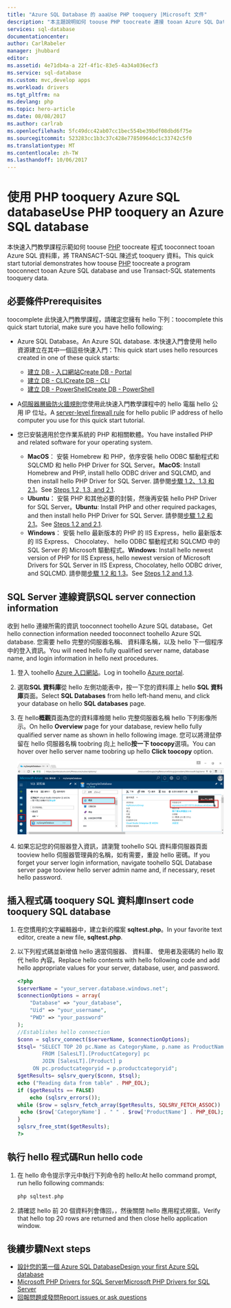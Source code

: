 ```yaml
---
title: "Azure SQL Database 的 aaaUse PHP tooquery |Microsoft 文件"
description: "本主題說明如何 toouse PHP toocreate 連接 tooan Azure SQL Database 和查詢使用 TRANSACT-SQL 陳述式的程式。"
services: sql-database
documentationcenter: 
author: CarlRabeler
manager: jhubbard
editor: 
ms.assetid: 4e71db4a-a 22f-4f1c-83e5-4a34a036ecf3
ms.service: sql-database
ms.custom: mvc,develop apps
ms.workload: drivers
ms.tgt_pltfrm: na
ms.devlang: php
ms.topic: hero-article
ms.date: 08/08/2017
ms.author: carlrab
ms.openlocfilehash: 5fc49dcc42ab07cc1bec554be39bdf08dbd6f75e
ms.sourcegitcommit: 523283cc1b3c37c428e77850964dc1c33742c5f0
ms.translationtype: MT
ms.contentlocale: zh-TW
ms.lasthandoff: 10/06/2017
---
```

# <a name="use-php-tooquery-an-azure-sql-database"></a><span data-ttu-id="2e227-103">使用 PHP tooquery Azure SQL database</span><span class="sxs-lookup"><span data-stu-id="2e227-103">Use PHP tooquery an Azure SQL database</span></span>

<span data-ttu-id="2e227-104">本快速入門教學課程示範如何 toouse [PHP](http://php.net/manual/en/intro-whatis.php) toocreate 程式 tooconnect tooan Azure SQL 資料庫，將 TRANSACT-SQL 陳述式 tooquery 資料。</span><span class="sxs-lookup"><span data-stu-id="2e227-104">This quick start tutorial demonstrates how toouse [PHP](http://php.net/manual/en/intro-whatis.php) toocreate a program tooconnect tooan Azure SQL database and use Transact-SQL statements tooquery data.</span></span>

## <a name="prerequisites"></a><span data-ttu-id="2e227-105">必要條件</span><span class="sxs-lookup"><span data-stu-id="2e227-105">Prerequisites</span></span>

<span data-ttu-id="2e227-106">toocomplete 此快速入門教學課程，請確定您擁有 hello 下列：</span><span class="sxs-lookup"><span data-stu-id="2e227-106">toocomplete this quick start tutorial, make sure you have hello following:</span></span>

- <span data-ttu-id="2e227-107">Azure SQL Database。</span><span class="sxs-lookup"><span data-stu-id="2e227-107">An Azure SQL database.</span></span> <span data-ttu-id="2e227-108">本快速入門會使用 hello 資源建立在其中一個這些快速入門：</span><span class="sxs-lookup"><span data-stu-id="2e227-108">This quick start uses hello resources created in one of these quick starts:</span></span> 

   - [<span data-ttu-id="2e227-109">建立 DB - 入口網站</span><span class="sxs-lookup"><span data-stu-id="2e227-109">Create DB - Portal</span></span>](sql-database-get-started-portal.md)
   - [<span data-ttu-id="2e227-110">建立 DB - CLI</span><span class="sxs-lookup"><span data-stu-id="2e227-110">Create DB - CLI</span></span>](sql-database-get-started-cli.md)
   - [<span data-ttu-id="2e227-111">建立 DB - PowerShell</span><span class="sxs-lookup"><span data-stu-id="2e227-111">Create DB - PowerShell</span></span>](sql-database-get-started-powershell.md)

- <span data-ttu-id="2e227-112">A[伺服器層級防火牆規則](sql-database-get-started-portal.md#create-a-server-level-firewall-rule)您使用此快速入門教學課程中的 hello 電腦 hello 公用 IP 位址。</span><span class="sxs-lookup"><span data-stu-id="2e227-112">A [server-level firewall rule](sql-database-get-started-portal.md#create-a-server-level-firewall-rule) for hello public IP address of hello computer you use for this quick start tutorial.</span></span>

- <span data-ttu-id="2e227-113">您已安裝適用於您作業系統的 PHP 和相關軟體。</span><span class="sxs-lookup"><span data-stu-id="2e227-113">You have installed PHP and related software for your operating system.</span></span>

    - <span data-ttu-id="2e227-114">**MacOS**： 安裝 Homebrew 和 PHP，依序安裝 hello ODBC 驅動程式和 SQLCMD 和 hello PHP Driver for SQL Server。</span><span class="sxs-lookup"><span data-stu-id="2e227-114">**MacOS**: Install Homebrew and PHP, install hello ODBC driver and SQLCMD, and then install hello PHP Driver for SQL Server.</span></span> <span data-ttu-id="2e227-115">請參閱[步驟 1.2、1.3 和 2.1](https://www.microsoft.com/en-us/sql-server/developer-get-started/php/mac/)。</span><span class="sxs-lookup"><span data-stu-id="2e227-115">See [Steps 1.2, 1.3, and 2.1](https://www.microsoft.com/en-us/sql-server/developer-get-started/php/mac/).</span></span>
    - <span data-ttu-id="2e227-116">**Ubuntu**： 安裝 PHP 和其他必要的封裝，然後再安裝 hello PHP Driver for SQL Server。</span><span class="sxs-lookup"><span data-stu-id="2e227-116">**Ubuntu**:  Install PHP and other required packages, and then install hello PHP Driver for SQL Server.</span></span> <span data-ttu-id="2e227-117">請參閱[步驟 1.2 和 2.1](https://www.microsoft.com/sql-server/developer-get-started/php/ubuntu/)。</span><span class="sxs-lookup"><span data-stu-id="2e227-117">See [Steps 1.2 and 2.1](https://www.microsoft.com/sql-server/developer-get-started/php/ubuntu/).</span></span>
    - <span data-ttu-id="2e227-118">**Windows**： 安裝 hello 最新版本的 PHP 的 IIS Express，hello 最新版本的 IIS Express、 Chocolatey、 hello ODBC 驅動程式和 SQLCMD 中的 SQL Server 的 Microsoft 驅動程式。</span><span class="sxs-lookup"><span data-stu-id="2e227-118">**Windows**: Install hello newest version of PHP for IIS Express, hello newest version of Microsoft Drivers for SQL Server in IIS Express, Chocolatey, hello ODBC driver, and SQLCMD.</span></span> <span data-ttu-id="2e227-119">請參閱[步驟 1.2 和 1.3](https://www.microsoft.com/sql-server/developer-get-started/php/windows/)。</span><span class="sxs-lookup"><span data-stu-id="2e227-119">See [Steps 1.2 and 1.3](https://www.microsoft.com/sql-server/developer-get-started/php/windows/).</span></span>    

## <a name="sql-server-connection-information"></a><span data-ttu-id="2e227-120">SQL Server 連線資訊</span><span class="sxs-lookup"><span data-stu-id="2e227-120">SQL server connection information</span></span>

<span data-ttu-id="2e227-121">收到 hello 連線所需的資訊 tooconnect toohello Azure SQL database。</span><span class="sxs-lookup"><span data-stu-id="2e227-121">Get hello connection information needed tooconnect toohello Azure SQL database.</span></span> <span data-ttu-id="2e227-122">您需要 hello 完整的伺服器名稱、 資料庫名稱，以及 hello 下一個程序中的登入資訊。</span><span class="sxs-lookup"><span data-stu-id="2e227-122">You will need hello fully qualified server name, database name, and login information in hello next procedures.</span></span>

1. <span data-ttu-id="2e227-123">登入 toohello [Azure 入口網站](https://portal.azure.com/)。</span><span class="sxs-lookup"><span data-stu-id="2e227-123">Log in toohello [Azure portal](https://portal.azure.com/).</span></span>
2. <span data-ttu-id="2e227-124">選取**SQL 資料庫**從 hello 左側功能表中，按一下您的資料庫上 hello **SQL 資料庫**頁面。</span><span class="sxs-lookup"><span data-stu-id="2e227-124">Select **SQL Databases** from hello left-hand menu, and click your database on hello **SQL databases** page.</span></span> 
3. <span data-ttu-id="2e227-125">在 hello**概觀**頁面為您的資料庫檢閱 hello 完整伺服器名稱 hello 下列影像所示。</span><span class="sxs-lookup"><span data-stu-id="2e227-125">On hello **Overview** page for your database, review hello fully qualified server name as shown in hello following image.</span></span> <span data-ttu-id="2e227-126">您可以將滑鼠停留在 hello 伺服器名稱 toobring 向上 hello**按一下 toocopy**選項。</span><span class="sxs-lookup"><span data-stu-id="2e227-126">You can hover over hello server name toobring up hello **Click toocopy** option.</span></span>  

   ![server-name](./media/sql-database-connect-query-dotnet/server-name.png) 

4. <span data-ttu-id="2e227-128">如果忘記您的伺服器登入資訊，請瀏覽 toohello SQL 資料庫伺服器頁面 tooview hello 伺服器管理員的名稱，如有需要，重設 hello 密碼。</span><span class="sxs-lookup"><span data-stu-id="2e227-128">If you forget your server login information, navigate toohello SQL Database server page tooview hello server admin name and, if necessary, reset hello password.</span></span>     
    
## <a name="insert-code-tooquery-sql-database"></a><span data-ttu-id="2e227-129">插入程式碼 tooquery SQL 資料庫</span><span class="sxs-lookup"><span data-stu-id="2e227-129">Insert code tooquery SQL database</span></span>

1. <span data-ttu-id="2e227-130">在您慣用的文字編輯器中，建立新的檔案 **sqltest.php**。</span><span class="sxs-lookup"><span data-stu-id="2e227-130">In your favorite text editor, create a new file, **sqltest.php**.</span></span>  

2. <span data-ttu-id="2e227-131">以下列程式碼並新增值 hello 適當伺服器、 資料庫、 使用者及密碼的 hello 取代 hello 內容。</span><span class="sxs-lookup"><span data-stu-id="2e227-131">Replace hello contents with hello following code and add hello appropriate values for your server, database, user, and password.</span></span>

   ```PHP
   <?php
   $serverName = "your_server.database.windows.net";
   $connectionOptions = array(
       "Database" => "your_database",
       "Uid" => "your_username",
       "PWD" => "your_password"
   );
   //Establishes hello connection
   $conn = sqlsrv_connect($serverName, $connectionOptions);
   $tsql= "SELECT TOP 20 pc.Name as CategoryName, p.name as ProductName
           FROM [SalesLT].[ProductCategory] pc
           JOIN [SalesLT].[Product] p
        ON pc.productcategoryid = p.productcategoryid";
   $getResults= sqlsrv_query($conn, $tsql);
   echo ("Reading data from table" . PHP_EOL);
   if ($getResults == FALSE)
       echo (sqlsrv_errors());
   while ($row = sqlsrv_fetch_array($getResults, SQLSRV_FETCH_ASSOC)) {
    echo ($row['CategoryName'] . " " . $row['ProductName'] . PHP_EOL);
   }
   sqlsrv_free_stmt($getResults);
   ?>
   ```

## <a name="run-hello-code"></a><span data-ttu-id="2e227-132">執行 hello 程式碼</span><span class="sxs-lookup"><span data-stu-id="2e227-132">Run hello code</span></span>

1. <span data-ttu-id="2e227-133">在 hello 命令提示字元中執行下列命令的 hello:</span><span class="sxs-lookup"><span data-stu-id="2e227-133">At hello command prompt, run hello following commands:</span></span>

   ```php
   php sqltest.php
   ```

2. <span data-ttu-id="2e227-134">請確認 hello 前 20 個資料列會傳回，，然後關閉 hello 應用程式視窗。</span><span class="sxs-lookup"><span data-stu-id="2e227-134">Verify that hello top 20 rows are returned and then close hello application window.</span></span>

## <a name="next-steps"></a><span data-ttu-id="2e227-135">後續步驟</span><span class="sxs-lookup"><span data-stu-id="2e227-135">Next steps</span></span>
- [<span data-ttu-id="2e227-136">設計您的第一個 Azure SQL Database</span><span class="sxs-lookup"><span data-stu-id="2e227-136">Design your first Azure SQL database</span></span>](sql-database-design-first-database.md)
- [<span data-ttu-id="2e227-137">Microsoft PHP Drivers for SQL Server</span><span class="sxs-lookup"><span data-stu-id="2e227-137">Microsoft PHP Drivers for SQL Server</span></span>](https://github.com/Microsoft/msphpsql/)
- [<span data-ttu-id="2e227-138">回報問題或發問</span><span class="sxs-lookup"><span data-stu-id="2e227-138">Report issues or ask questions</span></span>](https://github.com/Microsoft/msphpsql/issues)

